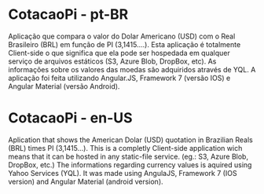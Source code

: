 # CotacaoPi - pt-BR
Aplicação que compara o valor do Dolar Americano (USD) com o Real Brasileiro (BRL) em função de PI (3,1415....).
Esta aplicação é totalmente Client-side o que significa que ela pode ser hospedada em qualquer serviço de arquivos estáticos (S3, Azure Blob, DropBox, etc).
As informações sobre os valores das moedas são adquiridos através de YQL.
A aplicação foi feita utilizando Angular.JS, Framework 7 (versão IOS) e Angular Material (versão Android).

# CotacaoPi - en-US
Aplication that shows the American Dolar (USD) quotation in Brazilian Reals (BRL) times PI (3,1415...).
This is a completly Client-side application wich means that it can be hosted in any static-file service. (eg.: S3, Azure Blob, DropBox, etc.)
The informations regarding currency values is aquired using Yahoo Services (YQL).
It was made using AngulaJS, Framework 7 (IOS version) and Angular Material (android version).
